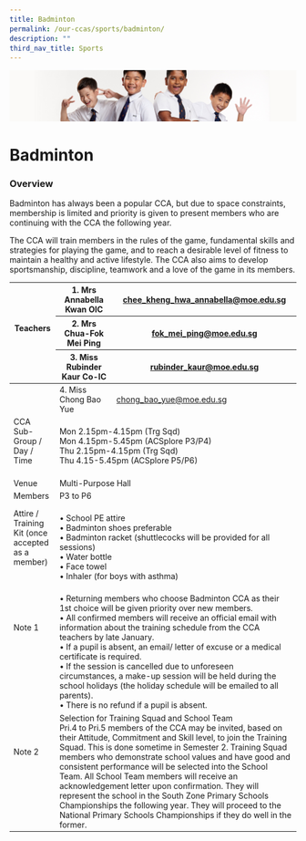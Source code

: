 ```yaml
---
title: Badminton
permalink: /our-ccas/sports/badminton/
description: ""
third_nav_title: Sports
---
```

![](/images/Sub-banner2.jpg)

Badminton
=========

### Overview

  

Badminton has always been a popular CCA, but due to space constraints, membership is limited and priority is given to present members who are continuing with the CCA the following year. &nbsp;

The CCA will train members in the rules of the game, fundamental skills and strategies for playing the game, and to reach a desirable level of fitness to maintain a healthy and active lifestyle. The CCA also aims to develop sportsmanship, discipline, teamwork and a love of the game in its members.

<table><thead><tr><th rowspan="3">Teachers<br><br></th><th>1. Mrs Annabella Kwan OIC</th><th><a href="mailto:chee_kheng_hwa_annabella@moe.edu.sg">chee_kheng_hwa_annabella@moe.edu.sg</a></th></tr><tr><th>2. Mrs Chua-Fok Mei Ping</th><th><a href="mailto:fok_mei_ping@moe.edu.sg">fok_mei_ping@moe.edu.sg</a></th></tr><tr><th>3. Miss Rubinder Kaur Co-IC</th><th><a href="mailto:rubinder_kaur@moe.edu.sg">rubinder_kaur@moe.edu.sg</a></th></tr></thead><tbody><tr><td></td><td>4. Miss Chong Bao Yue</td><td><a href="mailto:chong_bao_yue@moe.edu.sg">chong_bao_yue@moe.edu.sg</a></td></tr><tr><td>CCA Sub-Group /<br>Day / Time<br> <br></td><td colspan="2">Mon 2.15pm-4.15pm (Trg Sqd)<br>Mon 4.15pm-5.45pm (ACSplore P3/P4)<br>Thu 2.15pm-4.15pm (Trg Sqd)<br>Thu 4.15-5.45pm (ACSplore P5/P6) </td></tr><tr><td>Venue</td><td colspan="2">Multi-Purpose Hall</td></tr><tr><td>Members</td><td colspan="2">P3 to P6</td></tr><tr><td>Attire / Training Kit (once accepted as a member)<br><br></td><td colspan="2"><br>• School PE attire<br>• Badminton shoes preferable<br>• Badminton racket (shuttlecocks will be provided for all sessions)<br>• Water bottle<br>• Face towel<br>• Inhaler (for boys with asthma) </td></tr><tr><td>Note 1<br><br><br><br><br></td><td colspan="2"><br>• Returning members who choose Badminton CCA as their 1st choice will be given priority over new members.<br>• All confirmed members will receive an official email with information about the training schedule from the CCA teachers by late January.<br>• If a pupil is absent, an email/ letter of excuse or a medical certificate is required.<br>• If the session is cancelled due to unforeseen circumstances, a make-up session will be held during the school holidays (the holiday schedule will be emailed to all parents).<br>• There is no refund if a pupil is absent.</td></tr><tr><td>Note 2<br><br><br><br><br></td><td colspan="2">Selection for Training Squad and School Team<br>Pri.4 to Pri.5 members of the CCA may be invited, based on their Attitude, Commitment and Skill level, to join the Training Squad. This is done sometime in Semester 2. Training Squad members who demonstrate school values and have good and consistent performance will be selected into the School Team. All School Team members will receive an acknowledgement letter upon confirmation. They will represent the school in the South Zone Primary Schools Championships the following year. They will proceed to the National Primary Schools Championships if they do well in the former.</td></tr></tbody></table>